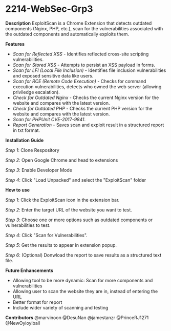 # 2214-WebSec-Grp3

**Description**
ExploitScan is a Chrome Extension that detects outdated components (Nginx, PHP, etc.), scan for the vulnerabilities associated with the outdated components and automatically exploits them.

**Features**

- *Scan for Reflected XSS* - Identifies reflected cross-site scripting vulnerabilities. 
- *Scan for Stored XSS* - Attempts to persist an XSS payload in forms.
- *Scan for LFI (Local File Inclusion)* - Identifies file inclusion vulnerabilities and exposed sensitive data like users.
- *Scan for RCE (Remote Code Execution)* - Checks for command execution vulnerabilities, detects who owned the web server (allowing priviledge escalation).
- *Check for Outdated Nginx* - Checks the current Nginx version for the website and compares with the latest version.
- *Check for Outdated PHP* - Checks the current PHP version for the website and compares with the latest version.
- *Scan for PHPUnit CVE-2017-9841*.
- *Report Generation* - Saves scan and exploit result in a structured report in txt format.

**Installation Guide**

*Step 1*: Clone Respository

*Step 2*: Open Google Chrome and head to extensions

*Step 3*: Enable Developer Mode

*Step 4*: Click "Load Unpacked" and select the "ExploitScan" folder

**How to use**

*Step 1*: Click the ExploitScan icon in the extension bar.

*Step 2*: Enter the target URL of the website you want to test.

*Step 3*: Choose one or more options such as outdated components or vulnerabilities to test.

*Step 4*: Click "Scan for Vulnerabilities".

*Step 5*: Get the results to appear in extension popup.

*Step 6*: (Optional) Donwload the report to save results as a structured text file.

**Future Enhancements**
- Allowing tool to be more dynamic: Scan for more components and vulnerabilities
- Allowing user to scan the website they are in, instead of entering the URL
- Better format for report
- Include wider variety of scanning and testing

**Contributors**
@marvinoon
@DesuNan
@jamestanzr
@PrinceRJ1271
@NewOyioyiball

